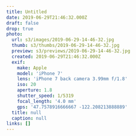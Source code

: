 ```yaml
---
title: Untitled
date: 2019-06-29T21:46:32.000Z
draft: false
drop: true
photo:
  url: s3/images/2019-06-29-14-46-32.jpg
  thumb: s3/thumbs/2019-06-29-14-46-32.jpg
  preview: s3/previews/2019-06-29-14-46-32.jpg
  created: 2019-06-29T21:46:32.000Z
  exif:
    make: Apple
    model: 'iPhone 7'
    lens: 'iPhone 7 back camera 3.99mm f/1.8'
    iso: 20
    aperture: 1.8
    shutter_speed: 1/5319
    focal_length: '4.0 mm'
    gps: '47.7578916666667 -122.208213888889'
  title: null
  caption: null
links: []
---
```

